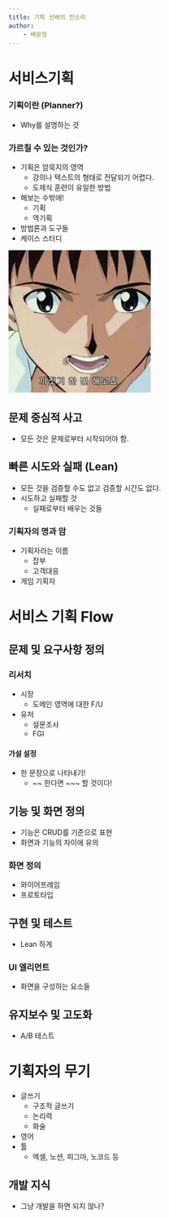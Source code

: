 ```yaml
---
title: 기획 선배의 잔소리
author:
	- 배문형
---
```

# 서비스기획

### 기획이란 (Planner?)
- Why를 설명하는 것

### 가르칠 수 있는 것인가?

- 기획은 암묵지의 영역
	- 강의나 텍스트의 형태로 전달되기 어렵다.
	- 도제식 훈련이 유일한 방법
- 해보는 수밖에!
	- 기획
	- 역기획
- 방법론과 도구들
- 케이스 스터디

![](attachments/Pasted%20image%2020240706093452.png)

## 문제 중심적 사고

- 모든 것은 문제로부터 시작되어야 함.
	
## 빠른 시도와 실패 (Lean)

- 모든 것을 검증할 수도 없고 검증할 시간도 없다.
- 시도하고 실패할 것
	- 실패로부터 배우는 것들

### 기획자의 명과 암

- 기획자라는 이름
	- 잡부
	- 고객대응
- 게임 기획자

# 서비스 기획 Flow

## 문제 및 요구사항 정의

### 리서치

- 시장
	- 도메인 영역에 대한 F/U
- 유저
	- 설문조사
	- FGI

#### 가설 설정

- 한 문장으로 나타내기!
	- ~~ 한다면 ~~~ 할 것이다!

## 기능 및 화면 정의

- 기능은 CRUD를 기준으로 표현
- 화면과 기능의 차이에 유의

### 화면 정의

- 와이어프레임
- 프로토타입

## 구현 및 테스트

- Lean 하게

### UI 엘리먼트

- 화면을 구성하는 요소들

## 유지보수 및 고도화

- A/B 테스트

# 기획자의 무기

- 글쓰기
	- 구조적 글쓰기
	- 논리력
	- 화술
- 영어
- 툴
	- 엑셀, 노션, 피그마, 노코드 등

## 개발 지식

- 그냥 개발을 하면 되지 않나?